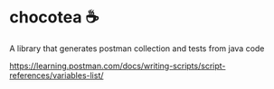 # chocotea ☕️
A library that generates postman collection and tests from java code


https://learning.postman.com/docs/writing-scripts/script-references/variables-list/
